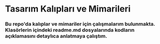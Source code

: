 # Tasarım Kalıpları ve Mimarileri
### Bu repo'da kalıplar ve mimariler için çalışmalarım bulunmakta. Klasörlerin içindeki readme.md dosyalarında kodların açıklamasını detaylıca anlatmaya çalıştım.

